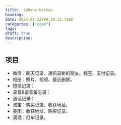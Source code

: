 ```yaml
---
title:  iphone-backup
heading:  
date: 2024-02-22T09:39:22.720Z
categories: ["code"]
tags: 
draft: true
description:  
---
```



## 项目
- 微信：聊天记录、通讯录新的朋友、标签、支付记录。
- 相册：照片、视频、最近删除。
- 短信记录：
- 录音&语音备忘录：
- 通话记录：
- 淘宝：购买记录、收获地址。
- 美团：收获地址、购买记录。
- 滴滴：打车记录。


